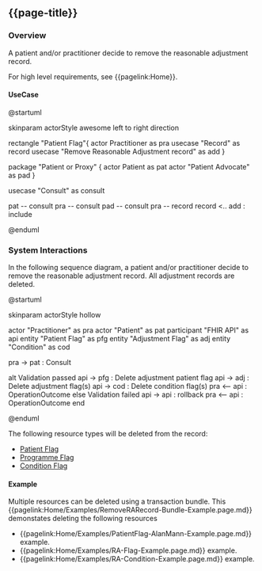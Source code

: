 ## {{page-title}}
### Overview

A patient and/or practitioner decide to remove the reasonable adjustment record.

For high level requirements, see {{pagelink:Home}}.
 

#### UseCase

<plantuml>
@startuml

skinparam actorStyle awesome
left to right direction

rectangle "Patient Flag"{
actor Practitioner as pra
usecase "Record" as record
usecase "Remove Reasonable Adjustment record" as add
}


package "Patient or Proxy" {
  actor Patient as pat
  actor "Patient Advocate" as pad
}

usecase "Consult" as consult

pat -- consult
pra -- consult
pad -- consult
pra -- record
record <.. add : include

@enduml
</plantuml>

### System Interactions

In the following sequence diagram, a patient and/or practitioner decide to remove the reasonable adjustment record. All adjustment records are deleted.

<plantuml>
@startuml

skinparam actorStyle hollow

actor        "Practitioner"     as pra
actor        "Patient"          as pat
participant  "FHIR API"         as api
entity       "Patient Flag"     as pfg
entity       "Adjustment Flag"  as adj
entity       "Condition"        as cod

  pra ->  pat : Consult

  alt Validation passed
    api ->  pfg : Delete adjustment patient flag
    api ->  adj : Delete adjustment flag(s)
    api ->  cod : Delete condition flag(s)
    pra <-- api : OperationOutcome
  else Validation failed
    api -> api : rollback
    pra <-- api : OperationOutcome
  end

@enduml
</plantuml>

The following resource types will be deleted from the record:

* [Patient Flag](StructureDefinition-PatientFlag.html)  
* [Programme Flag](StructureDefinition-ProgrammeFlag.html)  
* [Condition Flag](StructureDefinition-FlagCondition.html) 

#### Example

Multiple resources can be deleted using a transaction bundle.  This {{pagelink:Home/Examples/RemoveRARecord-Bundle-Example.page.md}} demonstates deleting the following resources

* {{pagelink:Home/Examples/PatientFlag-AlanMann-Example.page.md}} example.  
* {{pagelink:Home/Examples/RA-Flag-Example.page.md}} example.  
* {{pagelink:Home/Examples/RA-Condition-Example.page.md}} example.  

